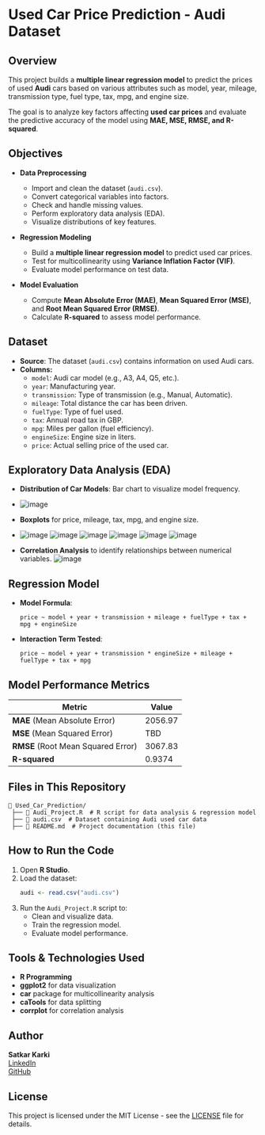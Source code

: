 # Used Car Price Prediction - Audi Dataset

## Overview
This project builds a **multiple linear regression model** to predict the prices of used **Audi** cars based on various attributes such as model, year, mileage, transmission type, fuel type, tax, mpg, and engine size. 

The goal is to analyze key factors affecting **used car prices** and evaluate the predictive accuracy of the model using **MAE, MSE, RMSE, and R-squared**.

## Objectives
- **Data Preprocessing**
  - Import and clean the dataset (`audi.csv`).
  - Convert categorical variables into factors.
  - Check and handle missing values.
  - Perform exploratory data analysis (EDA).
  - Visualize distributions of key features.

- **Regression Modeling**
  - Build a **multiple linear regression model** to predict used car prices.
  - Test for multicollinearity using **Variance Inflation Factor (VIF)**.
  - Evaluate model performance on test data.

- **Model Evaluation**
  - Compute **Mean Absolute Error (MAE)**, **Mean Squared Error (MSE)**, and **Root Mean Squared Error (RMSE)**.
  - Calculate **R-squared** to assess model performance.

## Dataset
- **Source**: The dataset (`audi.csv`) contains information on used Audi cars.
- **Columns:**
  - `model`: Audi car model (e.g., A3, A4, Q5, etc.).
  - `year`: Manufacturing year.
  - `transmission`: Type of transmission (e.g., Manual, Automatic).
  - `mileage`: Total distance the car has been driven.
  - `fuelType`: Type of fuel used.
  - `tax`: Annual road tax in GBP.
  - `mpg`: Miles per gallon (fuel efficiency).
  - `engineSize`: Engine size in liters.
  - `price`: Actual selling price of the used car.

## Exploratory Data Analysis (EDA)
- **Distribution of Car Models**: Bar chart to visualize model frequency.
- ![image](https://github.com/user-attachments/assets/4a32435e-6d8f-4b38-a99e-da76584ba83c)

- **Boxplots** for price, mileage, tax, mpg, and engine size.
- ![image](https://github.com/user-attachments/assets/810304b5-dcd4-4531-bbc2-b6a1eaed80eb)
![image](https://github.com/user-attachments/assets/15bb0145-1982-41d7-87ba-bf58b40defe6)
![image](https://github.com/user-attachments/assets/4e3a0280-ef7b-46c7-9daf-166e9c237406)
![image](https://github.com/user-attachments/assets/d8d19052-8091-4273-863f-3ac0a24ac071)
![image](https://github.com/user-attachments/assets/603b7e88-8f2b-4ce9-8d97-cd9d9e0e1c9a)
![image](https://github.com/user-attachments/assets/079db1ba-b305-4b3d-b9b2-2dcee6c8c99b)




- **Correlation Analysis** to identify relationships between numerical variables.
![image](https://github.com/user-attachments/assets/52a15c87-9fa5-4478-b949-a15d11af4081)

## Regression Model
- **Model Formula**:
  ```
  price ~ model + year + transmission + mileage + fuelType + tax + mpg + engineSize
  ```
- **Interaction Term Tested**:
  ```
  price ~ model + year + transmission * engineSize + mileage + fuelType + tax + mpg
  ```

## Model Performance Metrics
| Metric | Value |
|--------|------|
| **MAE** (Mean Absolute Error) | 2056.97 |
| **MSE** (Mean Squared Error) | TBD |
| **RMSE** (Root Mean Squared Error) | 3067.83 |
| **R-squared** | 0.9374 |

## Files in This Repository
```
📂 Used_Car_Prediction/
 ├── 📜 Audi_Project.R  # R script for data analysis & regression model
 ├── 📜 audi.csv  # Dataset containing Audi used car data
 ├── 📜 README.md  # Project documentation (this file)
```

## How to Run the Code
1. Open **R Studio**.
2. Load the dataset:
   ```r
   audi <- read.csv("audi.csv")
   ```
3. Run the `Audi_Project.R` script to:
   - Clean and visualize data.
   - Train the regression model.
   - Evaluate model performance.

## Tools & Technologies Used
- **R Programming**
- **ggplot2** for data visualization
- **car** package for multicollinearity analysis
- **caTools** for data splitting
- **corrplot** for correlation analysis

## Author
**Satkar Karki**  
[LinkedIn](https://www.linkedin.com/in/satkarkarki)  
[GitHub](https://github.com/satkar605)

## License
This project is licensed under the MIT License - see the [LICENSE](LICENSE) file for details.
